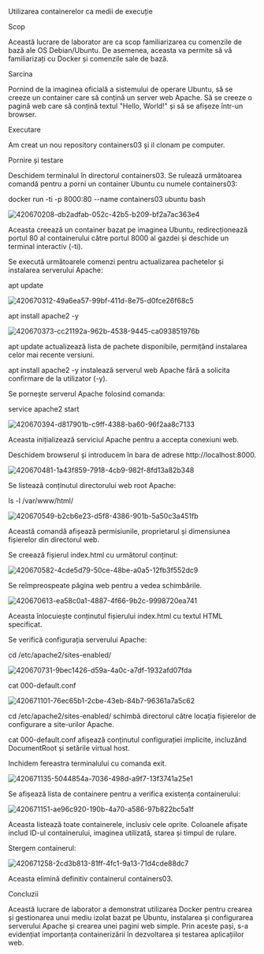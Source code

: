 Utilizarea containerelor ca medii de execuție

Scop

Această lucrare de laborator are ca scop familiarizarea cu comenzile de bază ale OS Debian/Ubuntu. De asemenea, aceasta va permite să vă familiarizați cu Docker și comenzile sale de bază.

Sarcina

Pornind de la imaginea oficială a sistemului de operare Ubuntu, să se creeze un container care să conțină un server web Apache. Să se creeze o pagină web care să conțină textul "Hello, World!" și să se afișeze într-un browser.

Executare

Am creat un nou repository containers03 și il clonam pe computer.

Pornire și testare

Deschidem terminalul în directorul containers03. Se rulează următoarea comandă pentru a porni un container Ubuntu cu numele containers03:

docker run -ti -p 8000:80 --name containers03 ubuntu bash

![420670208-db2adfab-052c-42b5-b209-bf2a7ac363e4](https://github.com/user-attachments/assets/bcce89bc-cbe5-492b-b13c-0137f6e58d4d)

Aceasta creează un container bazat pe imaginea Ubuntu, redirecționează portul 80 al containerului către portul 8000 al gazdei și deschide un terminal interactiv (-ti).

Se execută următoarele comenzi pentru actualizarea pachetelor și instalarea serverului Apache:

apt update

![420670312-49a6ea57-99bf-411d-8e75-d0fce26f68c5](https://github.com/user-attachments/assets/943eb09f-1afb-4671-ba79-41598c998fc1)

apt install apache2 -y

![420670373-cc21192a-962b-4538-9445-ca093851976b](https://github.com/user-attachments/assets/3444a9a1-6597-41a1-a65d-0c61122b0a66)

apt update actualizează lista de pachete disponibile, permițând instalarea celor mai recente versiuni.

apt install apache2 -y instalează serverul web Apache fără a solicita confirmare de la utilizator (-y).

Se pornește serverul Apache folosind comanda:

service apache2 start

![420670394-d817901b-c9ff-4388-ba60-96f2aa8c7133](https://github.com/user-attachments/assets/21ccd025-7b60-454d-95e3-53badd17c3d7)

Aceasta inițializează serviciul Apache pentru a accepta conexiuni web.

Deschidem browserul și introducem în bara de adrese http://localhost:8000.

![420670481-1a43f859-7918-4cb9-982f-8fd13a82b348](https://github.com/user-attachments/assets/28c5c626-6a6d-491a-a9b7-0bcef6d976b5)

Se listează conținutul directorului web root Apache:

ls -l /var/www/html/

![420670549-b2cb6e23-d5f8-4386-901b-5a50c3a451fb](https://github.com/user-attachments/assets/03d4863e-cb39-4559-a981-024bdd026666)

Această comandă afișează permisiunile, proprietarul și dimensiunea fișierelor din directorul web.

Se creează fișierul index.html cu următorul conținut:

![420670582-4cde5d79-50ce-48be-a0a5-12fb3f552dc9](https://github.com/user-attachments/assets/e6611723-0d02-42d1-9230-7446d7ef68a3)

Se reîmpreospeate păgina web pentru a vedea schimbările.

![420670613-ea58c0a1-4887-4f66-9b2c-9998720ea741](https://github.com/user-attachments/assets/af0a599c-ed07-44f1-9392-1c2db1fc7980)

Aceasta înlocuiește conținutul fișierului index.html cu textul HTML specificat.

Se verifică configurația serverului Apache:

cd /etc/apache2/sites-enabled/

![420670731-9bec1426-d59a-4a0c-a7df-1932afd07fda](https://github.com/user-attachments/assets/dbd57db8-d5e8-4635-a46b-bd77cc405b7b)

cat 000-default.conf

![420671101-76ec65b1-2cbe-43eb-84b7-96361a7a5c62](https://github.com/user-attachments/assets/864e3e43-cfa9-4127-8dad-943663f78b91)

cd /etc/apache2/sites-enabled/ schimbă directorul către locația fișierelor de configurare a site-urilor Apache.

cat 000-default.conf afișează conținutul configurației implicite, incluzând DocumentRoot și setările virtual host.

Inchidem fereastra terminalului cu comanda exit.

![420671135-5044854a-7036-498d-a9f7-13f3741a25e1](https://github.com/user-attachments/assets/1af34976-72da-4af1-bb03-993a191fddc6)

Se afișează lista de containere pentru a verifica existența containerului:

![420671151-ae96c920-190b-4a70-a586-97b822bc5a1f](https://github.com/user-attachments/assets/c677b508-bc1d-418f-bc83-15dbcee5d9dc)

Aceasta listează toate containerele, inclusiv cele oprite. Coloanele afișate includ ID-ul containerului, imaginea utilizată, starea și timpul de rulare.

Stergem containerul:

![420671258-2cd3b813-81ff-4fc1-9a13-71d4cde88dc7](https://github.com/user-attachments/assets/017fff6b-ab8d-4b8d-b526-44e514ebd4cc)

Aceasta elimină definitiv containerul containers03.

Concluzii

Această lucrare de laborator a demonstrat utilizarea Docker pentru crearea și gestionarea unui mediu izolat bazat pe Ubuntu, instalarea și configurarea serverului Apache și crearea unei pagini web simple. Prin aceste pași, s-a evidențiat importanța containerizării în dezvoltarea și testarea aplicațiilor web.
